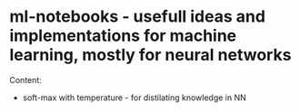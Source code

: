 # ml-notebooks - usefull ideas and implementations for machine learning, mostly for neural networks

Content:
 
- soft-max with temperature - for distilating knowledge in NN
